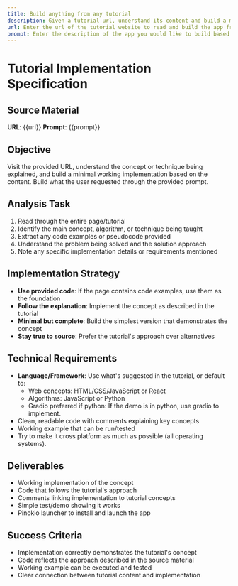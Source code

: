 ```yaml
---
title: Build anything from any tutorial
description: Given a tutorial url, understand its content and build a minimal app that works.
url: Enter the url of the tutorial website to read and build the app from
prompt: Enter the description of the app you would like to build based on this tutorial
---
```


# Tutorial Implementation Specification

## Source Material
**URL**: {{url}}
**Prompt**: {{prompt}}

## Objective
Visit the provided URL, understand the concept or technique being explained, and build a minimal working implementation based on the content. Build what the user requested through the provided prompt.

## Analysis Task
1. Read through the entire page/tutorial
2. Identify the main concept, algorithm, or technique being taught
3. Extract any code examples or pseudocode provided
4. Understand the problem being solved and the solution approach
5. Note any specific implementation details or requirements mentioned

## Implementation Strategy
- **Use provided code**: If the page contains code examples, use them as the foundation
- **Follow the explanation**: Implement the concept as described in the tutorial
- **Minimal but complete**: Build the simplest version that demonstrates the concept
- **Stay true to source**: Prefer the tutorial's approach over alternatives

## Technical Requirements
- **Language/Framework**: Use what's suggested in the tutorial, or default to:
  - Web concepts: HTML/CSS/JavaScript or React
  - Algorithms: JavaScript or Python
  - Gradio preferred if python: If the demo is in python, use gradio to implement.
- Clean, readable code with comments explaining key concepts
- Working example that can be run/tested
- Try to make it cross platform as much as possible (all operating systems).

## Deliverables
- Working implementation of the concept
- Code that follows the tutorial's approach
- Comments linking implementation to tutorial concepts
- Simple test/demo showing it works
- Pinokio launcher to install and launch the app

## Success Criteria
- Implementation correctly demonstrates the tutorial's concept
- Code reflects the approach described in the source material
- Working example can be executed and tested
- Clear connection between tutorial content and implementation
